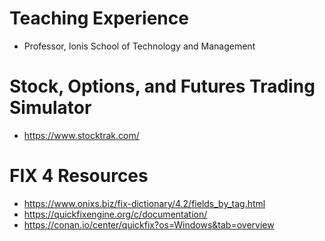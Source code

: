 # Teaching Experience
* Professor, Ionis School of Technology and Management


# Stock, Options, and Futures Trading Simulator
* https://www.stocktrak.com/
     
# FIX 4 Resources
* https://www.onixs.biz/fix-dictionary/4.2/fields_by_tag.html
* https://quickfixengine.org/c/documentation/
* https://conan.io/center/quickfix?os=Windows&tab=overview

